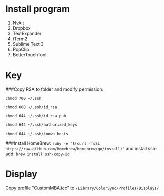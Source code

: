 Install program
===============

1. NvAlt
2. Dropbox
3. TextExpander
4. iTerm2
5. Sublime Text 3
6. PopClip
7. BetterTouchTool

Key
===============

###Copy RSA to folder and modify permission:

`chmod 700 ~/.ssh`

`chmod 600 ~/.ssh/id_rsa`

`chmod 644 ~/.ssh/id_rsa.pub`

`chmod 644 ~/.ssh/authorized_keys`

`chmod 644 ~/.ssh/known_hosts`

###Install HomeBrew:
`ruby -e "$(curl -fsSL https://raw.github.com/Homebrew/homebrew/go/install)"`
and install ssh-add: `brew install ssh-copy-id`

Display
===============
Copy profile "CustomMBA.icc" to `/Library/ColorSync/Profiles/Displays/`
